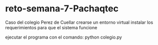 # reto-semana-7-Pachaqtec
Caso del colegio Perez de Cuellar
crearse un entorno virtual
instalar los requerimientos para que el sistema funcione

ejecutar el programa con el comando:
  python colegio.py
